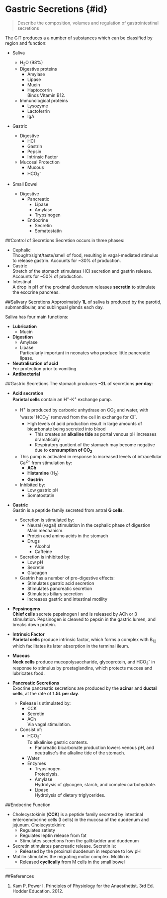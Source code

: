 # Gastric Secretions {#id}
> Describe the composition, volumes and regulation of gastrointestinal secretions

The GIT produces a a number of substances which can be classified by region and function:
* Saliva
    * H<sub>2</sub>O (98%)
    * Digestive proteins
        * Amylase
        * Lipase
        * Mucin
        * Haptocorrin  
        Binds Vitamin B12.
    * Immunological proteins
        * Lysozyme
        * Lactoferrin
        * IgA


* Gastric
    * Digestive
        * HCl
        * Gastrin
        * Pepsin
        * Intrinsic Factor
    * Mucosal Protection
        * Mucous
        * HCO<sub>3</sub><sup>-</sup>


* Small Bowel
    * Digestive
        * Pancreatic
            * Lipase
            * Amylase
            * Trypsinogen
        * Endocrine
            * Secretin
            * Somatostatin

##Control of Secretions
Secretion occurs in three phases:
* Cephalic  
  Thought/sight/taste/smell of food, resulting in vagal-mediated stimulus to release gastrin. Accounts for ~30% of production.
* Gastric  
  Stretch of the stomach stimulates HCl secretion and gastrin release. Accounts for ~50% of production.
* Intestinal  
  A drop in pH of the proximal duodenum releases **secretin** to stimulate the exocrine pancreas.

##Salivary Secretions
Approximately **1L** of saliva is produced by the parotid, submandibular, and sublingual glands each day.

Saliva has four main functions:
* **Lubrication**  
    * Mucin
* **Digestion**  
    * Amylase
    * Lipase  
    Particularly important in neonates who produce little pancreatic lipase.
* **Neutralisation of acid**  
For protection prior to vomiting.
* **Antibacterial**

##Gastric Secretions
The stomach produces **~2L** of secretions **per day**:
* **Acid secretion**  
**Parietal cells** contain an H<sup>+</sup>-K<sup>+</sup> exchange pump.
    * H<sup>+</sup> is produced by carbonic anhydrase on CO<sub>2</sub> and water, with 'waste' HCO<sub>3</sub><sup>-</sup> removed from the cell in exchange for Cl<sup>-</sup>.
        * High levels of acid production result in large amounts of bicarbonate being secreted into blood
            * This creates an **alkaline tide** as portal venous pH increases dramatically
            * Respiratory quotient of the stomach may become negative due to **consumption of CO<sub>2</sub>**
    * This pump is activated in response to increased levels of intracellular Ca<sup>2+</sup> from stimulation by:
        * **ACh**
        * **Histamine** (H<sub>2</sub>)
        * **Gastrin**
    * Inhibited by:
        * Low gastric pH
        * Somatostatin


* **Gastric**  
Gastin is a peptide family secreted from antral **G cells**.
    * Secretion is stimulated by:
        * Neural (vagal) stimulation in the cephalic phase of digestion  
        Main mechanism.
        * Protein and amino acids in the stomach
        * Drugs  
            * Alcohol
            * Caffeine
    * Secretion is inhibited by:
        * Low pH
        * Secretin
        * Glucagon
    * Gastrin has a number of pro-digestive effects:
        * Stimulates gastric acid secretion
        * Stimulates pancreatic secretion
        * Stimulates biliary secretion
        * Increases gastric and intestinal motility

* **Pepsinogens**  
**Chief cells** secrete pepsinogen I and is released by ACh or β stimulation. Pepsinogen is cleaved to pepsin in the gastric lumen, and breaks down protein.

* **Intrinsic Factor**  
**Parietal cells** produce intrinsic factor, which forms a complex with B<sub>12</sub> which facilitates its later absorption in the terminal ileum.

* **Mucous**  
**Neck cells** produce mucopolysaccharide, glycoprotein, and HCO<sub>3</sub><sup>-</sup> in response to stimulus by prostaglandins, which protects mucosa and lubricates food.

* **Pancreatic Secretions**  
Exocrine pancreatic secretions are produced by the **acinar** and **ductal cells**, at the rate of **1.5L per day**.
    * Release is stimulated by:
        * CCK
        * Secretin
        * ACh  
        Via vagal stimulation.
    * Consist of:
        * HCO<sub>3</sub><sup>-</sup>  
         To alkalinise gastric contents.
             * Pancreatic bicarbonate production lowers venous pH, and neutralise's the alkaline tide of the stomach.
        * Water
        * Enzymes
            * Trypsinogen   
              Proteolysis.
            * Amylase  
              Hydrolysis of glycogen, starch, and complex carbohydrate.
            * Lipase  
              Hydrolysis of dietary triglycerides.

##Endocrine Function
* Cholecystokinin (**CCK**) is a peptide family secreted by intestinal enteroendocrine cells (I cells) in the mucosa of the duodenum and jejunum. Cholecystokinin:
    * Regulates satiety
    * Regulates leptin release from fat
    * Stimulates secretions from the gallbladder and duodenum 
* Secretin stimulates pancreatic release. Secretin is:
    * Released by the proximal duodenum in response to low pH
* Motilin stimulates the migrating motor complex. Motilin is:
    * Released **cyclically** from M cells in the small bowel

---
##References
1. Kam P, Power I. Principles of Physiology for the Anaesthetist. 3rd Ed. Hodder Education. 2012.
